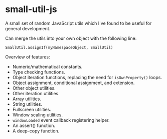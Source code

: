 # small-util-js
A small set of random JavaScript utils which I've found to be useful for general development.

Can merge the utils into your own object with the following line:

`SmallUtil.assignIf(myNamespaceObject, SmallUtil)`


Overview of features:
- Numeric/mathematical constants.
- Type checking functions.
- Object iteration functions, replacing the need for `isOwnProperty()` loops.
- Object assignment, conditional assignment, and extension.
- Other object utilities.
- Other iteration utilities.
- Array utilities.
- String utilities.
- Fullscreen utilities.
- Window scaling utilities.
- `windowLoaded` event callback registering helper.
- An assert() function.
- A deep-copy function.
